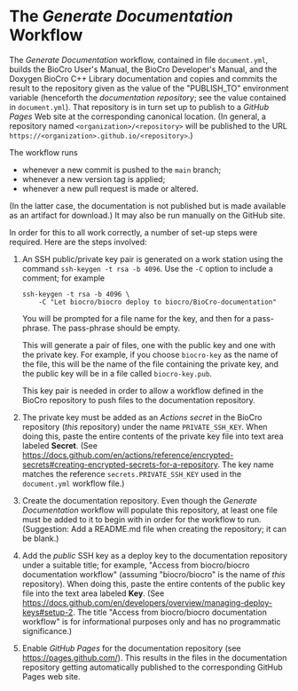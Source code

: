 # The _Generate Documentation_ Workflow

The *Generate Documentation* workflow, contained in file
`document.yml`, builds the BioCro User's Manual, the BioCro
Developer's Manual, and the Doxygen BioCro C++ Library documentation
and copies and commits the result to the repository given as the value
of the "PUBLISH_TO" environment variable (henceforth the
_documentation repository_; see the value contained in
`document.yml`).  That repository is in turn set up to publish to a
_GitHub Pages_ Web site at the corresponding canonical location.  (In
general, a repository named `<organization>/<repository>` will be
published to the URL `https://<organization>.github.io/<repository>`.)

The workflow runs

* whenever a new commit is pushed to the `main` branch;
* whenever a new version tag is applied;
* whenever a new pull request is made or altered.

(In the latter case, the documentation is not published but is made
available as an artifact for download.)  It may also be run manually
on the GitHub site.

In order for this to all work correctly, a number of set-up steps were
required.  Here are the steps involved:

1. An SSH public/private key pair is generated on a work station using
the command `ssh-keygen -t rsa -b 4096`.  Use the `-C` option to
include a comment; for example

    ```
    ssh-keygen -t rsa -b 4096 \
        -C "Let biocro/biocro deploy to biocro/BioCro-documentation"
    ```

    You will be prompted for a file name for the key, and then for a
pass-phrase.  The pass-phrase should be empty.

    This will generate a pair of files, one with the public key and
one with the private key.  For example, if you choose `biocro-key` as
the name of the file, this will be the name of the file containing the
private key, and the public key will be in a file called
`biocro-key.pub`.

    This key pair is needed in order to allow a workflow defined in
the BioCro repository to push files to the documentation repository.

1. The private key must be added as an _Actions secret_ in the BioCro
repository (*this* repository) under the name `PRIVATE_SSH_KEY`.  When
doing this, paste the entire contents of the private key file into
text area labeled **Secret**.  (See
https://docs.github.com/en/actions/reference/encrypted-secrets#creating-encrypted-secrets-for-a-repository.
The key name matches the reference `secrets.PRIVATE_SSH_KEY` used in
the `document.yml` workflow file.)

1. Create the documentation repository.  Even though the _Generate
Documentation_ workflow will populate this repository, at least one
file must be added to it to begin with in order for the workflow to
run.  (Suggestion: Add a README.md file when creating the repository;
it can be blank.)

1. Add the *public* SSH key as a deploy key to the documentation
repository under a suitable title; for example, "Access from
biocro/biocro documentation workflow" (assuming "biocro/biocro" is the
name of _this_ repository).  When doing this, paste the entire
contents of the public key file into the text area labeled **Key**.
(See
https://docs.github.com/en/developers/overview/managing-deploy-keys#setup-2.
The title "Access from biocro/biocro documentation workflow" is for
informational purposes only and has no programmatic significance.)

1. Enable _GitHub Pages_ for the documentation repository (see
https://pages.github.com/).  This results in the files in the
documentation repository getting automatically published to the
corresponding GitHub Pages web site.
